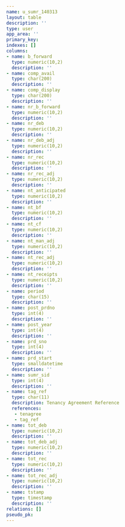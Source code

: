 ```yaml
---
name: u_sumr_140313
layout: table
description: ''
type: user
app_area: ''
primary_key: 
indexes: []
columns:
- name: b_forward
  type: numeric(10,2)
  description: ''
- name: comp_avail
  type: char(200)
  description: ''
- name: comp_display
  type: char(200)
  description: ''
- name: nr_b_forward
  type: numeric(10,2)
  description: ''
- name: nr_deb
  type: numeric(10,2)
  description: ''
- name: nr_deb_adj
  type: numeric(10,2)
  description: ''
- name: nr_rec
  type: numeric(10,2)
  description: ''
- name: nr_rec_adj
  type: numeric(10,2)
  description: ''
- name: nt_anticipated
  type: numeric(10,2)
  description: ''
- name: nt_bf
  type: numeric(10,2)
  description: ''
- name: nt_cf
  type: numeric(10,2)
  description: ''
- name: nt_man_adj
  type: numeric(10,2)
  description: ''
- name: nt_rec_adj
  type: numeric(10,2)
  description: ''
- name: nt_receipts
  type: numeric(10,2)
  description: ''
- name: period
  type: char(15)
  description: ''
- name: post_prdno
  type: int(4)
  description: ''
- name: post_year
  type: int(4)
  description: ''
- name: prd_sno
  type: int(4)
  description: ''
- name: prd_start
  type: smalldatetime
  description: ''
- name: sumr_sid
  type: int(4)
  description: ''
- name: tag_ref
  type: char(11)
  description: Tenancy Agreement Reference
  references:
   - tenagree
   - tag_ref
- name: tot_deb
  type: numeric(10,2)
  description: ''
- name: tot_deb_adj
  type: numeric(10,2)
  description: ''
- name: tot_rec
  type: numeric(10,2)
  description: ''
- name: tot_rec_adj
  type: numeric(10,2)
  description: ''
- name: tstamp
  type: timestamp
  description: ''
relations: []
pseudo_pk: 
---
```


